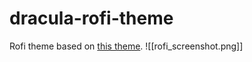 # dracula-rofi-theme
Rofi theme based on [this theme](https://github.com/dracula/rofi).
![[rofi_screenshot.png]]
